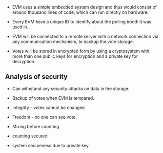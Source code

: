 

- EVM uses a simple embedded system design and thus would consist of around thousand lines of code, which can run directly on hardware.

- Every EVM have a unique ID to identify about the polling booth it was used in.

- EVM will be connected to a remote server with a network connection via any communication mechanism, to backup the vote storage.

- Votes will be stored in encrypted form by using a cryptosystem with more than one public keys for encryption and a private key for decryption.

## Analysis of security

- Can withstand any security attacks on data in the storage.

- Backup of votes when EVM is tempered.

-  Integrity - votes cannot be changed

- Freedom - no one can see vote.

- Mixing before counting

- counting secured

- system secureness due to private key.
